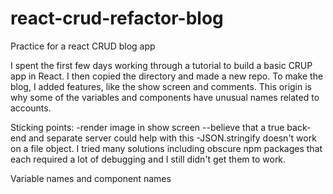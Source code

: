 # react-crud-refactor-blog
Practice for a react CRUD blog app

I spent the first few days working through a tutorial to build a basic CRUP app in React. I then copied the directory and made a new repo. To make the blog, I added features, like the show screen and comments. This origin is why some of the variables and components have unusual names related to accounts.

Sticking points:
-render image in show screen
--believe that a true back-end and separate server could help with this
-JSON.stringify doesn't work on a file object.
I tried many solutions including obscure npm packages that each required a lot of debugging and I still didn't get them to work.

Variable names and component names
